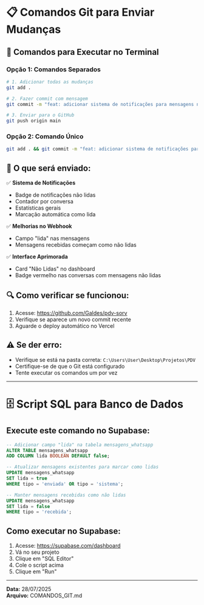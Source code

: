 # 📋 Comandos Git para Enviar Mudanças

## 🚀 Comandos para Executar no Terminal

### **Opção 1: Comandos Separados**

```bash
# 1. Adicionar todas as mudanças
git add .

# 2. Fazer commit com mensagem
git commit -m "feat: adicionar sistema de notificações para mensagens não lidas"

# 3. Enviar para o GitHub
git push origin main
```

### **Opção 2: Comando Único**

```bash
git add . && git commit -m "feat: adicionar sistema de notificações para mensagens não lidas" && git push origin main
```

## 📝 O que será enviado:

✅ **Sistema de Notificações**
- Badge de notificações não lidas
- Contador por conversa
- Estatísticas gerais
- Marcação automática como lida

✅ **Melhorias no Webhook**
- Campo "lida" nas mensagens
- Mensagens recebidas começam como não lidas

✅ **Interface Aprimorada**
- Card "Não Lidas" no dashboard
- Badge vermelho nas conversas com mensagens não lidas

## 🔍 Como verificar se funcionou:

1. Acesse: https://github.com/Galdes/pdv-sorv
2. Verifique se aparece um novo commit recente
3. Aguarde o deploy automático no Vercel

## ⚠️ Se der erro:

- Verifique se está na pasta correta: `C:\Users\User\Desktop\Projetos\PDV`
- Certifique-se de que o Git está configurado
- Tente executar os comandos um por vez

---

# 🗄️ Script SQL para Banco de Dados

## **Execute este comando no Supabase:**

```sql
-- Adicionar campo "lida" na tabela mensagens_whatsapp
ALTER TABLE mensagens_whatsapp 
ADD COLUMN lida BOOLEAN DEFAULT false;

-- Atualizar mensagens existentes para marcar como lidas
UPDATE mensagens_whatsapp 
SET lida = true 
WHERE tipo = 'enviada' OR tipo = 'sistema';

-- Manter mensagens recebidas como não lidas
UPDATE mensagens_whatsapp 
SET lida = false 
WHERE tipo = 'recebida';
```

## **Como executar no Supabase:**

1. Acesse: https://supabase.com/dashboard
2. Vá no seu projeto
3. Clique em "SQL Editor"
4. Cole o script acima
5. Clique em "Run"

---

**Data:** 28/07/2025  
**Arquivo:** COMANDOS_GIT.md 